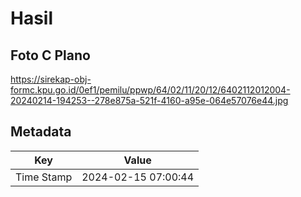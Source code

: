 # Hasil

## Foto C Plano

https://sirekap-obj-formc.kpu.go.id/0ef1/pemilu/ppwp/64/02/11/20/12/6402112012004-20240214-194253--278e875a-521f-4160-a95e-064e57076e44.jpg


## Metadata

| Key        | Value               |
| ---------- | ------------------- |
| Time Stamp | 2024-02-15 07:00:44 |



